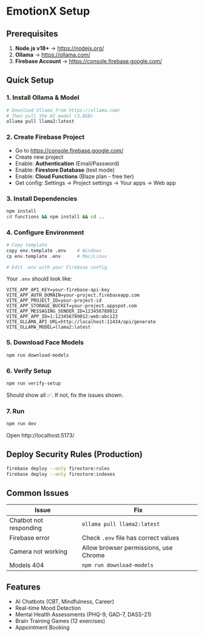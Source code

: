 # EmotionX Setup

## Prerequisites

1. **Node.js v18+** → https://nodejs.org/
2. **Ollama** → https://ollama.com/
3. **Firebase Account** → https://console.firebase.google.com/

## Quick Setup

### 1. Install Ollama & Model
```bash
# Download Ollama from https://ollama.com/
# Then pull the AI model (3.8GB)
ollama pull llama2:latest
```

### 2. Create Firebase Project
- Go to https://console.firebase.google.com/
- Create new project
- Enable: **Authentication** (Email/Password)
- Enable: **Firestore Database** (test mode)
- Enable: **Cloud Functions** (Blaze plan - free tier)
- Get config: Settings → Project settings → Your apps → Web app

### 3. Install Dependencies
```bash
npm install
cd functions && npm install && cd ..
```

### 4. Configure Environment
```bash
# Copy template
copy env.template .env    # Windows
cp env.template .env      # Mac/Linux

# Edit .env with your Firebase config
```

Your `.env` should look like:
```env
VITE_APP_API_KEY=your-firebase-api-key
VITE_APP_AUTH_DOMAIN=your-project.firebaseapp.com
VITE_APP_PROJECT_ID=your-project-id
VITE_APP_STORAGE_BUCKET=your-project.appspot.com
VITE_APP_MESSAGING_SENDER_ID=123456789012
VITE_APP_APP_ID=1:123456789012:web:abc123
VITE_OLLAMA_API_URL=http://localhost:11434/api/generate
VITE_OLLAMA_MODEL=llama2:latest
```

### 5. Download Face Models
```bash
npm run download-models
```

### 6. Verify Setup
```bash
npm run verify-setup
```
Should show all ✅. If not, fix the issues shown.

### 7. Run
```bash
npm run dev
```
Open http://localhost:5173/

## Deploy Security Rules (Production)
```bash
firebase deploy --only firestore:rules
firebase deploy --only firestore:indexes
```

## Common Issues

| Issue | Fix |
|-------|-----|
| Chatbot not responding | `ollama pull llama2:latest` |
| Firebase error | Check `.env` file has correct values |
| Camera not working | Allow browser permissions, use Chrome |
| Models 404 | `npm run download-models` |

## Features

- AI Chatbots (CBT, Mindfulness, Career)
- Real-time Mood Detection
- Mental Health Assessments (PHQ-9, GAD-7, DASS-21)
- Brain Training Games (12 exercises)
- Appointment Booking

